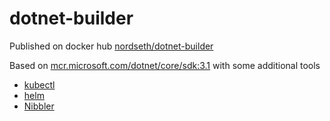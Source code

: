 # dotnet-builder

Published on docker hub [nordseth/dotnet-builder](https://hub.docker.com/r/nordseth/dotnet-builder)

Based on [mcr.microsoft.com/dotnet/core/sdk:3.1](https://hub.docker.com/_/microsoft-dotnet-core-sdk/) with some additional tools

- [kubectl](https://kubernetes.io/docs/reference/kubectl/kubectl/)
- [helm](https://helm.sh/docs/)
- [Nibbler](https://www.nuget.org/packages/Nibbler/)
